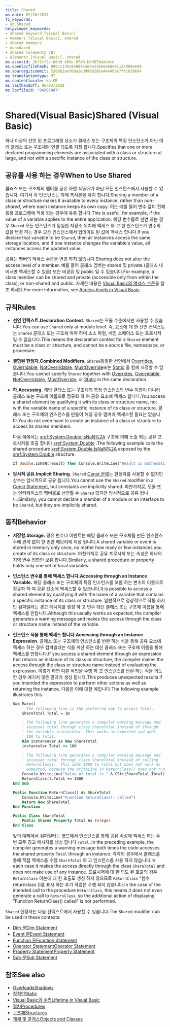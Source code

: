 ```yaml
---
title: Shared
ms.date: 07/20/2015
f1_keywords:
- vb.Shared
helpviewer_keywords:
- Shared keyword [Visual Basic]
- members [Visual Basic], shared
- shared members
- nonshared
- shared [elements VB]
- elements [Visual Basic], shared
ms.assetid: 2bf7cf2c-b0dd-485e-8749-b5d674dab4cd
ms.openlocfilehash: 000cc13bc6e80914e9a21b6ee60e91127809ee08
ms.sourcegitcommit: 5280b2aef60a1ed99002dba44e4b9e7f6c830604
ms.translationtype: MT
ms.contentlocale: ko-KR
ms.lasthandoff: 06/03/2020
ms.locfileid: "84307087"
---
```

# <a name="shared-visual-basic"></a><span data-ttu-id="5ed1b-102">Shared(Visual Basic)</span><span class="sxs-lookup"><span data-stu-id="5ed1b-102">Shared (Visual Basic)</span></span>

<span data-ttu-id="5ed1b-103">하나 이상의 선언 된 프로그래밍 요소가 클래스 또는 구조체의 특정 인스턴스가 아닌 여러 클래스 또는 구조체와 연결 되도록 지정 합니다.</span><span class="sxs-lookup"><span data-stu-id="5ed1b-103">Specifies that one or more declared programming elements are associated with a class or structure at large, and not with a specific instance of the class or structure.</span></span>

## <a name="when-to-use-shared"></a><span data-ttu-id="5ed1b-104">공유를 사용 하는 경우</span><span class="sxs-lookup"><span data-stu-id="5ed1b-104">When to Use Shared</span></span>

<span data-ttu-id="5ed1b-105">클래스 또는 구조체의 멤버를 공유 하면 *비공유*가 아닌 모든 인스턴스에서 사용할 수 있습니다. 여기서 각 인스턴스는 자체 복사본을 유지 합니다.</span><span class="sxs-lookup"><span data-stu-id="5ed1b-105">Sharing a member of a class or structure makes it available to every instance, rather than *non-shared*, where each instance keeps its own copy.</span></span> <span data-ttu-id="5ed1b-106">이는 예를 들어 변수 값이 전체 응용 프로그램에 적용 되는 경우에 유용 합니다.</span><span class="sxs-lookup"><span data-stu-id="5ed1b-106">This is useful, for example, if the value of a variable applies to the entire application.</span></span> <span data-ttu-id="5ed1b-107">해당 변수를로 선언 하는 경우 `Shared` 모든 인스턴스가 동일한 저장소 위치에 액세스 하 고 한 인스턴스가 변수의 값을 변경 하는 경우 모든 인스턴스에서 업데이트 된 값에 액세스 합니다.</span><span class="sxs-lookup"><span data-stu-id="5ed1b-107">If you declare that variable to be `Shared`, then all instances access the same storage location, and if one instance changes the variable's value, all instances access the updated value.</span></span>

<span data-ttu-id="5ed1b-108">공유는 멤버의 액세스 수준을 변경 하지 않습니다.</span><span class="sxs-lookup"><span data-stu-id="5ed1b-108">Sharing does not alter the access level of a member.</span></span> <span data-ttu-id="5ed1b-109">예를 들어 클래스 멤버는 shared 및 private (클래스 내 에서만 액세스할 수 있음) 또는 비공유 및 public 일 수 있습니다.</span><span class="sxs-lookup"><span data-stu-id="5ed1b-109">For example, a class member can be shared and private (accessible only from within the class), or non-shared and public.</span></span> <span data-ttu-id="5ed1b-110">자세한 내용은 [Visual Basic의 액세스 수준](../../../visual-basic/programming-guide/language-features/declared-elements/access-levels.md)을 참조 하세요.</span><span class="sxs-lookup"><span data-stu-id="5ed1b-110">For more information, see [Access levels in Visual Basic](../../../visual-basic/programming-guide/language-features/declared-elements/access-levels.md).</span></span>

## <a name="rules"></a><span data-ttu-id="5ed1b-111">규칙</span><span class="sxs-lookup"><span data-stu-id="5ed1b-111">Rules</span></span>

- <span data-ttu-id="5ed1b-112">**선언 컨텍스트.**</span><span class="sxs-lookup"><span data-stu-id="5ed1b-112">**Declaration Context.**</span></span> <span data-ttu-id="5ed1b-113">`Shared`는 모듈 수준에서만 사용할 수 있습니다.</span><span class="sxs-lookup"><span data-stu-id="5ed1b-113">You can use `Shared` only at module level.</span></span> <span data-ttu-id="5ed1b-114">즉, 요소에 대 한 선언 컨텍스트는 `Shared` 클래스 또는 구조체 여야 하며 소스 파일, 네임 스페이스 또는 프로시저일 수 없습니다.</span><span class="sxs-lookup"><span data-stu-id="5ed1b-114">This means the declaration context for a `Shared` element must be a class or structure, and cannot be a source file, namespace, or procedure.</span></span>

- <span data-ttu-id="5ed1b-115">**결합된 한정자.**</span><span class="sxs-lookup"><span data-stu-id="5ed1b-115">**Combined Modifiers.**</span></span> <span data-ttu-id="5ed1b-116">`Shared`동일한 선언에서 [Overrides](../../../visual-basic/language-reference/modifiers/overrides.md), [Overridable](../../../visual-basic/language-reference/modifiers/overridable.md), [NotOverridable](../../../visual-basic/language-reference/modifiers/notoverridable.md), [MustOverride](../../../visual-basic/language-reference/modifiers/mustoverride.md)또는 [Static](../../../visual-basic/language-reference/modifiers/static.md) 을 함께 지정할 수 없습니다.</span><span class="sxs-lookup"><span data-stu-id="5ed1b-116">You cannot specify `Shared` together with [Overrides](../../../visual-basic/language-reference/modifiers/overrides.md), [Overridable](../../../visual-basic/language-reference/modifiers/overridable.md), [NotOverridable](../../../visual-basic/language-reference/modifiers/notoverridable.md), [MustOverride](../../../visual-basic/language-reference/modifiers/mustoverride.md), or [Static](../../../visual-basic/language-reference/modifiers/static.md) in the same declaration.</span></span>

- <span data-ttu-id="5ed1b-117">**하.**</span><span class="sxs-lookup"><span data-stu-id="5ed1b-117">**Accessing.**</span></span> <span data-ttu-id="5ed1b-118">해당 클래스 또는 구조체의 특정 인스턴스의 변수 이름이 아니라 클래스 또는 구조체 이름으로 정규화 하 여 공유 요소에 액세스 합니다.</span><span class="sxs-lookup"><span data-stu-id="5ed1b-118">You access a shared element by qualifying it with its class or structure name, not with the variable name of a specific instance of its class or structure.</span></span> <span data-ttu-id="5ed1b-119">클래스 또는 구조체의 인스턴스를 만들어 해당 공유 멤버에 액세스할 필요는 없습니다.</span><span class="sxs-lookup"><span data-stu-id="5ed1b-119">You do not even have to create an instance of a class or structure to access its shared members.</span></span>

     <span data-ttu-id="5ed1b-120">다음 예에서는 <xref:System.Double.IsNaN%2A> 구조에 의해 노출 되는 공유 프로시저를 호출 합니다 <xref:System.Double> .</span><span class="sxs-lookup"><span data-stu-id="5ed1b-120">The following example calls the shared procedure <xref:System.Double.IsNaN%2A> exposed by the <xref:System.Double> structure.</span></span>

     ```vb
     If Double.IsNaN(result) Then Console.WriteLine("Result is mathematically undefined.")
     ```

- <span data-ttu-id="5ed1b-121">**암시적 공유.**</span><span class="sxs-lookup"><span data-stu-id="5ed1b-121">**Implicit Sharing.**</span></span> <span data-ttu-id="5ed1b-122">`Shared` [Const 문에](../../../visual-basic/language-reference/statements/const-statement.md)는 한정자를 사용할 수 없지만 상수는 암시적으로 공유 됩니다.</span><span class="sxs-lookup"><span data-stu-id="5ed1b-122">You cannot use the `Shared` modifier in a [Const Statement](../../../visual-basic/language-reference/statements/const-statement.md), but constants are implicitly shared.</span></span> <span data-ttu-id="5ed1b-123">마찬가지로, 모듈 또는 인터페이스의 멤버를로 선언할 수 `Shared` 없지만 암시적으로 공유 됩니다.</span><span class="sxs-lookup"><span data-stu-id="5ed1b-123">Similarly, you cannot declare a member of a module or an interface to be `Shared`, but they are implicitly shared.</span></span>

## <a name="behavior"></a><span data-ttu-id="5ed1b-124">동작</span><span class="sxs-lookup"><span data-stu-id="5ed1b-124">Behavior</span></span>

- <span data-ttu-id="5ed1b-125">**저장할.**</span><span class="sxs-lookup"><span data-stu-id="5ed1b-125">**Storage.**</span></span> <span data-ttu-id="5ed1b-126">공유 변수나 이벤트는 해당 클래스 또는 구조체를 만든 인스턴스 수에 관계 없이 한 번만 메모리에 저장 됩니다.</span><span class="sxs-lookup"><span data-stu-id="5ed1b-126">A shared variable or event is stored in memory only once, no matter how many or few instances you create of its class or structure.</span></span> <span data-ttu-id="5ed1b-127">마찬가지로 공유 프로시저 또는 속성은 하나의 지역 변수 집합만 보유 합니다.</span><span class="sxs-lookup"><span data-stu-id="5ed1b-127">Similarly, a shared procedure or property holds only one set of local variables.</span></span>

- <span data-ttu-id="5ed1b-128">**인스턴스 변수를 통해 액세스 합니다.**</span><span class="sxs-lookup"><span data-stu-id="5ed1b-128">**Accessing through an Instance Variable.**</span></span> <span data-ttu-id="5ed1b-129">해당 클래스 또는 구조체의 특정 인스턴스를 포함 하는 변수의 이름으로 정규화 하 여 공유 요소에 액세스할 수 있습니다.</span><span class="sxs-lookup"><span data-stu-id="5ed1b-129">It is possible to access a shared element by qualifying it with the name of a variable that contains a specific instance of its class or structure.</span></span> <span data-ttu-id="5ed1b-130">일반적으로 정상적으로 작동 하지만 컴파일러는 경고 메시지를 생성 하 고 변수 대신 클래스 또는 구조체 이름을 통해 액세스를 만듭니다.</span><span class="sxs-lookup"><span data-stu-id="5ed1b-130">Although this usually works as expected, the compiler generates a warning message and makes the access through the class or structure name instead of the variable.</span></span>

- <span data-ttu-id="5ed1b-131">**인스턴스 식을 통해 액세스 합니다.**</span><span class="sxs-lookup"><span data-stu-id="5ed1b-131">**Accessing through an Instance Expression.**</span></span> <span data-ttu-id="5ed1b-132">클래스 또는 구조체의 인스턴스를 반환 하는 식을 통해 공유 요소에 액세스 하는 경우 컴파일러는 식을 계산 하는 대신 클래스 또는 구조체 이름을 통해 액세스를 만듭니다.</span><span class="sxs-lookup"><span data-stu-id="5ed1b-132">If you access a shared element through an expression that returns an instance of its class or structure, the compiler makes the access through the class or structure name instead of evaluating the expression.</span></span> <span data-ttu-id="5ed1b-133">이렇게 하면 다른 작업을 수행 하 고 인스턴스를 반환 하는 식을 의도 한 경우 예기치 않은 결과가 생성 됩니다.</span><span class="sxs-lookup"><span data-stu-id="5ed1b-133">This produces unexpected results if you intended the expression to perform other actions as well as returning the instance.</span></span> <span data-ttu-id="5ed1b-134">다음은 이에 대한 예입니다.</span><span class="sxs-lookup"><span data-stu-id="5ed1b-134">The following example illustrates this.</span></span>
  
    ```vb
    Sub Main()
        ' The following line is the preferred way to access Total.
        ShareTotal.Total = 10

        ' The following line generates a compiler warning message and
        ' accesses total through class ShareTotal instead of through
        ' the variable instanceVar. This works as expected and adds
        ' 100 to Total.
        Dim instanceVar As New ShareTotal
        instanceVar.Total += 100

        ' The following line generates a compiler warning message and
        ' accesses total through class ShareTotal instead of calling
        ' ReturnClass(). This adds 1000 to total but does not work as
        ' expected, because the WriteLine in ReturnClass() does not run.
        Console.WriteLine("Value of total is " & CStr(ShareTotal.Total))
        ReturnClass().Total += 1000
    End Sub

    Public Function ReturnClass() As ShareTotal
        Console.WriteLine("Function ReturnClass() called")
        Return New ShareTotal
    End Function

    Public Class ShareTotal
        Public Shared Property Total As Integer
    End Class
    ```

     <span data-ttu-id="5ed1b-135">앞의 예제에서 컴파일러는 코드에서 인스턴스를 통해 공유 속성에 액세스 하는 두 번 모두 경고 메시지를 생성 합니다 `Total` .</span><span class="sxs-lookup"><span data-stu-id="5ed1b-135">In the preceding example, the compiler generates a warning message both times the code accesses the shared property `Total` through an instance.</span></span> <span data-ttu-id="5ed1b-136">각각의 경우에서 클래스를 통해 직접 액세스를 수행 `ShareTotal` 하 고 인스턴스를 사용 하지 않습니다.</span><span class="sxs-lookup"><span data-stu-id="5ed1b-136">In each case it makes the access directly through the class `ShareTotal` and does not make use of any instance.</span></span> <span data-ttu-id="5ed1b-137">프로시저에 대 한 의도 된 호출의 경우 `ReturnClass` 이는에 대 한 호출도 생성 하지 않으므로 `ReturnClass` "함수 returnclass ()를 표시 하는 추가 작업은 수행 되지 않습니다.</span><span class="sxs-lookup"><span data-stu-id="5ed1b-137">In the case of the intended call to the procedure `ReturnClass`, this means it does not even generate a call to `ReturnClass`, so the additional action of displaying "Function ReturnClass() called" is not performed.</span></span>

<span data-ttu-id="5ed1b-138">`Shared` 한정자는 다음 컨텍스트에서 사용할 수 있습니다.</span><span class="sxs-lookup"><span data-stu-id="5ed1b-138">The `Shared` modifier can be used in these contexts:</span></span>

- [<span data-ttu-id="5ed1b-139">Dim 문</span><span class="sxs-lookup"><span data-stu-id="5ed1b-139">Dim Statement</span></span>](../statements/dim-statement.md)
- [<span data-ttu-id="5ed1b-140">Event 문</span><span class="sxs-lookup"><span data-stu-id="5ed1b-140">Event Statement</span></span>](../statements/event-statement.md)
- [<span data-ttu-id="5ed1b-141">Function 문</span><span class="sxs-lookup"><span data-stu-id="5ed1b-141">Function Statement</span></span>](../statements/function-statement.md)
- [<span data-ttu-id="5ed1b-142">Operator Statement</span><span class="sxs-lookup"><span data-stu-id="5ed1b-142">Operator Statement</span></span>](../statements/operator-statement.md)
- [<span data-ttu-id="5ed1b-143">Property Statement</span><span class="sxs-lookup"><span data-stu-id="5ed1b-143">Property Statement</span></span>](../statements/property-statement.md)
- [<span data-ttu-id="5ed1b-144">Sub 문</span><span class="sxs-lookup"><span data-stu-id="5ed1b-144">Sub Statement</span></span>](../statements/sub-statement.md)
  
## <a name="see-also"></a><span data-ttu-id="5ed1b-145">참조</span><span class="sxs-lookup"><span data-stu-id="5ed1b-145">See also</span></span>

- [<span data-ttu-id="5ed1b-146">Overloads</span><span class="sxs-lookup"><span data-stu-id="5ed1b-146">Shadows</span></span>](shadows.md)
- [<span data-ttu-id="5ed1b-147">정적인</span><span class="sxs-lookup"><span data-stu-id="5ed1b-147">Static</span></span>](static.md)
- [<span data-ttu-id="5ed1b-148">Visual Basic의 수명</span><span class="sxs-lookup"><span data-stu-id="5ed1b-148">Lifetime in Visual Basic</span></span>](../../programming-guide/language-features/declared-elements/lifetime.md)
- [<span data-ttu-id="5ed1b-149">절차</span><span class="sxs-lookup"><span data-stu-id="5ed1b-149">Procedures</span></span>](../../programming-guide/language-features/procedures/index.md)
- [<span data-ttu-id="5ed1b-150">구조체</span><span class="sxs-lookup"><span data-stu-id="5ed1b-150">Structures</span></span>](../../programming-guide/language-features/data-types/structures.md)
- [<span data-ttu-id="5ed1b-151">개체 및 클래스</span><span class="sxs-lookup"><span data-stu-id="5ed1b-151">Objects and Classes</span></span>](../../programming-guide/language-features/objects-and-classes/index.md)
